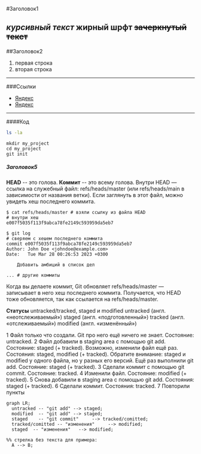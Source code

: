 #Заголовок1


_курсивный текст_
**жирный шрфт**
~~зачеркнутый текст~~
----


##Заголовок2
1. первая строка
2. вторая строка
----


###Ссылки
* [Яндекс](https://www.yandex.ru)
* [Яндекс](https://www.yandex.ru "Я Яндекс")
----

####Код
```bash
ls -la
```
```
mkdir my_project
cd my_project
git init
```


##### Заголовок5
**HEAD** -- это голова.
**Коммит** -- это всему голова.
Внутри HEAD — ссылка на служебный файл: refs/heads/master (или refs/heads/main в зависимости от названия ветки). Если заглянуть в этот файл, можно увидеть хеш последнего коммита.
```
$ cat refs/heads/master # взяли ссылку из файла HEAD
# внутри хеш
e007f5035f113f9abca78fe2149c593959da5eb7

$ git log 
# сверяем с хешем последнего коммита
commit e007f5035f113f9abca78fe2149c593959da5eb7
Author: John Doe <johndoe@example.com>
Date:   Tue Mar 28 00:26:53 2023 +0300

    Добавить амбиций в список дел

... # другие коммиты
```
Когда вы делаете коммит, Git обновляет refs/heads/master — записывает в него хеш последнего коммита. Получается, что HEAD тоже обновляется, так как ссылается на refs/heads/master.

**Статусы** untracked/tracked, staged и modified
untracked (англ. «неотслеживаемый»)
staged (англ. «подготовленный»)
tracked (англ. «отслеживаемый»)
modified (англ. «изменённый»)

1 Файл только что создали. Git про него ещё ничего не знает. Состояние: untracked.
2 Файл добавили в staging area с помощью git add. Состояние: staged (+ tracked).
	Возможно, изменили файл ещё раз. Состояния: staged, modified (+ tracked).
	Обратите внимание: staged и modified у одного файла, но у разных его версий.
	Ещё раз выполнили git add. Состояние: staged (+ tracked).
3 Сделали коммит с помощью git commit. Состояние: tracked.
4 Изменили файл. Состояние: modified (+ tracked).
5 Снова добавили в staging area с помощью git add. Состояния: staged (+ tracked).
6 Сделали коммит. Состояния: tracked.
7 Повторили пункты 

```mermaid
graph LR;
  untracked -- "git add" --> staged;
  modified  -- "git add" --> staged;
  staged    -- "git commit"     --> tracked/comitted;
  tracked/comitted -- "изменения"     --> modified;
  staged  -- "изменения"   --> modified;

%% стрелка без текста для примера: 
  A --> B;
``` 

